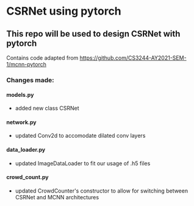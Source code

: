 # CSRNet using pytorch
## This repo will be used to design CSRNet with pytorch

Contains code adapted from https://github.com/CS3244-AY2021-SEM-1/mcnn-pytorch

### Changes made:

#### models.py
- added new class CSRNet

#### network.py
- updated Conv2d to accomodate dilated conv layers

#### data_loader.py
- updated ImageDataLoader to fit our usage of .h5 files

#### crowd_count.py
- updated CrowdCounter's constructor to allow for switching between CSRNet and MCNN architectures

